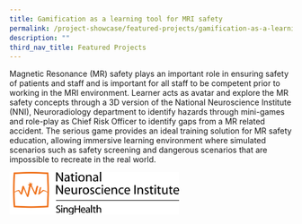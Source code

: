 ```yaml
---
title: Gamification as a learning tool for MRI safety
permalink: /project-showcase/featured-projects/gamification-as-a-learning-tool-for-mri-safety/
description: ""
third_nav_title: Featured Projects
---
```

Magnetic Resonance (MR) safety plays an important role in ensuring safety of patients and staff and is important for all staff to be competent prior to working in the MRI environment. Learner acts as avatar and explore the MR safety concepts through a 3D version of the National Neuroscience Institute (NNI), Neuroradiology department to identify hazards through mini-games and role-play as Chief Risk Officer to identify gaps from a MR related accident. The serious game provides an ideal training solution for MR safety education, allowing immersive learning environment where simulated scenarios such as safety screening and dangerous scenarios that are impossible to recreate in the real world.

<div>
<div style="float: right">
<img style="width:60%" src="/images/nmi%20logo.png">
</div>
<div></div></div>